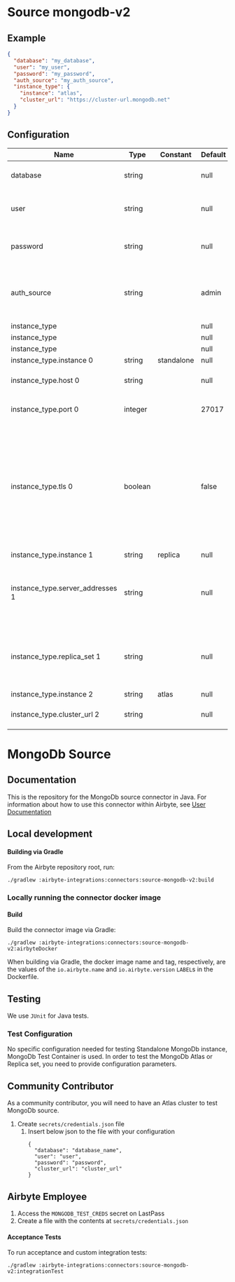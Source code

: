 # Source mongodb-v2

## Example
```json
{
  "database": "my_database",
  "user": "my_user",
  "password": "my_password",
  "auth_source": "my_auth_source",
  "instance_type": {
    "instance": "atlas",
    "cluster_url": "https://cluster-url.mongodb.net"
  }
}
```

## Configuration
| Name | Type | Constant | Default | Description |
| --- | --- | --- | --- | --- |
|database |string||null|The database you want to replicate.|
|user |string||null|The username which is used to access the database.|
|password |string||null|The password associated with this username.|
|auth_source |string||admin|The authentication source where the user information is stored.|
|instance_type |||null||
|instance_type |||null||
|instance_type |||null||
|instance_type.instance 0|string|standalone|null||
|instance_type.host 0|string||null|The host name of the Mongo database.|
|instance_type.port 0|integer||27017|The port of the Mongo database.|
|instance_type.tls 0|boolean||false|Indicates whether TLS encryption protocol will be used to connect to MongoDB. It is recommended to use TLS connection if possible. For more information see <a href="https://docs.airbyte.com/integrations/sources/mongodb-v2">documentation</a>.|
|instance_type.instance 1|string|replica|null||
|instance_type.server_addresses 1|string||null|The members of a replica set. Please specify `host`:`port` of each member separated by comma.|
|instance_type.replica_set 1|string||null|A replica set in MongoDB is a group of mongod processes that maintain the same data set.|
|instance_type.instance 2|string|atlas|null||
|instance_type.cluster_url 2|string||null|The URL of a cluster to connect to.|

# MongoDb Source

## Documentation
This is the repository for the MongoDb source connector in Java.
For information about how to use this connector within Airbyte, see [User Documentation](https://docs.airbyte.io/integrations/sources/mongodb-v2)

## Local development

#### Building via Gradle
From the Airbyte repository root, run:
```
./gradlew :airbyte-integrations:connectors:source-mongodb-v2:build
```

### Locally running the connector docker image

#### Build
Build the connector image via Gradle:
```
./gradlew :airbyte-integrations:connectors:source-mongodb-v2:airbyteDocker
```
When building via Gradle, the docker image name and tag, respectively, are the values of the `io.airbyte.name` and `io.airbyte.version` `LABEL`s in
the Dockerfile.

## Testing
We use `JUnit` for Java tests.

### Test Configuration

No specific configuration needed for testing Standalone MongoDb instance, MongoDb Test Container is used.
In order to test the MongoDb Atlas or Replica set, you need to provide configuration parameters.

## Community Contributor

As a community contributor, you will need to have an Atlas cluster to test MongoDb source.

1. Create `secrets/credentials.json` file
   1. Insert below json to the file with your configuration
       ```
      {
         "database": "database_name",
         "user": "user",
         "password": "password",
         "cluster_url": "cluster_url"
       }
      ```

## Airbyte Employee

1. Access the `MONGODB_TEST_CREDS` secret on LastPass
1. Create a file with the contents at `secrets/credentials.json`


#### Acceptance Tests
To run acceptance and custom integration tests:
```
./gradlew :airbyte-integrations:connectors:source-mongodb-v2:integrationTest
```
